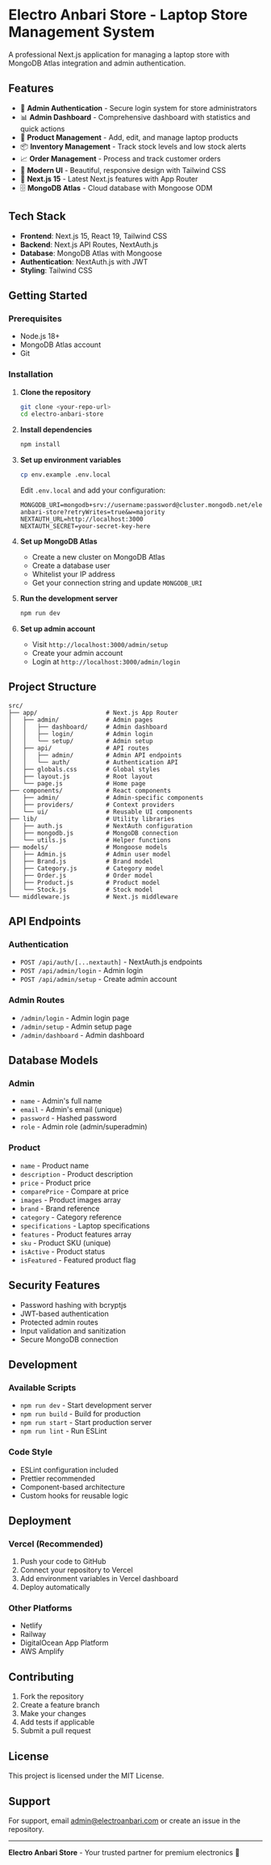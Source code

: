 # Electro Anbari Store - Laptop Store Management System

A professional Next.js application for managing a laptop store with MongoDB Atlas integration and admin authentication.

## Features

- 🔐 **Admin Authentication** - Secure login system for store administrators
- 📊 **Admin Dashboard** - Comprehensive dashboard with statistics and quick actions
- 🛒 **Product Management** - Add, edit, and manage laptop products
- 📦 **Inventory Management** - Track stock levels and low stock alerts
- 📈 **Order Management** - Process and track customer orders
- 🎨 **Modern UI** - Beautiful, responsive design with Tailwind CSS
- 🚀 **Next.js 15** - Latest Next.js features with App Router
- 🗄️ **MongoDB Atlas** - Cloud database with Mongoose ODM

## Tech Stack

- **Frontend**: Next.js 15, React 19, Tailwind CSS
- **Backend**: Next.js API Routes, NextAuth.js
- **Database**: MongoDB Atlas with Mongoose
- **Authentication**: NextAuth.js with JWT
- **Styling**: Tailwind CSS

## Getting Started

### Prerequisites

- Node.js 18+ 
- MongoDB Atlas account
- Git

### Installation

1. **Clone the repository**
   ```bash
   git clone <your-repo-url>
   cd electro-anbari-store
   ```

2. **Install dependencies**
   ```bash
   npm install
   ```

3. **Set up environment variables**
   ```bash
   cp env.example .env.local
   ```
   
   Edit `.env.local` and add your configuration:
   ```env
   MONGODB_URI=mongodb+srv://username:password@cluster.mongodb.net/electro-anbari-store?retryWrites=true&w=majority
   NEXTAUTH_URL=http://localhost:3000
   NEXTAUTH_SECRET=your-secret-key-here
   ```

4. **Set up MongoDB Atlas**
   - Create a new cluster on MongoDB Atlas
   - Create a database user
   - Whitelist your IP address
   - Get your connection string and update `MONGODB_URI`

5. **Run the development server**
   ```bash
   npm run dev
   ```

6. **Set up admin account**
   - Visit `http://localhost:3000/admin/setup`
   - Create your admin account
   - Login at `http://localhost:3000/admin/login`

## Project Structure

```
src/
├── app/                   # Next.js App Router
│   ├── admin/             # Admin pages
│   │   ├── dashboard/     # Admin dashboard
│   │   ├── login/         # Admin login
│   │   └── setup/         # Admin setup
│   ├── api/               # API routes
│   │   ├── admin/         # Admin API endpoints
│   │   └── auth/          # Authentication API
│   ├── globals.css        # Global styles
│   ├── layout.js          # Root layout
│   └── page.js            # Home page
├── components/            # React components
│   ├── admin/             # Admin-specific components
│   ├── providers/         # Context providers
│   └── ui/                # Reusable UI components
├── lib/                   # Utility libraries
│   ├── auth.js            # NextAuth configuration
│   ├── mongodb.js         # MongoDB connection
│   └── utils.js           # Helper functions
├── models/                # Mongoose models
│   ├── Admin.js           # Admin user model
│   ├── Brand.js           # Brand model
│   ├── Category.js        # Category model
│   ├── Order.js           # Order model
│   ├── Product.js         # Product model
│   └── Stock.js           # Stock model
└── middleware.js          # Next.js middleware
```

## API Endpoints

### Authentication
- `POST /api/auth/[...nextauth]` - NextAuth.js endpoints
- `POST /api/admin/login` - Admin login
- `POST /api/admin/setup` - Create admin account

### Admin Routes
- `/admin/login` - Admin login page
- `/admin/setup` - Admin setup page
- `/admin/dashboard` - Admin dashboard

## Database Models

### Admin
- `name` - Admin's full name
- `email` - Admin's email (unique)
- `password` - Hashed password
- `role` - Admin role (admin/superadmin)

### Product
- `name` - Product name
- `description` - Product description
- `price` - Product price
- `comparePrice` - Compare at price
- `images` - Product images array
- `brand` - Brand reference
- `category` - Category reference
- `specifications` - Laptop specifications
- `features` - Product features array
- `sku` - Product SKU (unique)
- `isActive` - Product status
- `isFeatured` - Featured product flag

## Security Features

- Password hashing with bcryptjs
- JWT-based authentication
- Protected admin routes
- Input validation and sanitization
- Secure MongoDB connection

## Development

### Available Scripts

- `npm run dev` - Start development server
- `npm run build` - Build for production
- `npm run start` - Start production server
- `npm run lint` - Run ESLint

### Code Style

- ESLint configuration included
- Prettier recommended
- Component-based architecture
- Custom hooks for reusable logic

## Deployment

### Vercel (Recommended)

1. Push your code to GitHub
2. Connect your repository to Vercel
3. Add environment variables in Vercel dashboard
4. Deploy automatically

### Other Platforms

- Netlify
- Railway
- DigitalOcean App Platform
- AWS Amplify

## Contributing

1. Fork the repository
2. Create a feature branch
3. Make your changes
4. Add tests if applicable
5. Submit a pull request

## License

This project is licensed under the MIT License.

## Support

For support, email admin@electroanbari.com or create an issue in the repository.

---

**Electro Anbari Store** - Your trusted partner for premium electronics 🚀